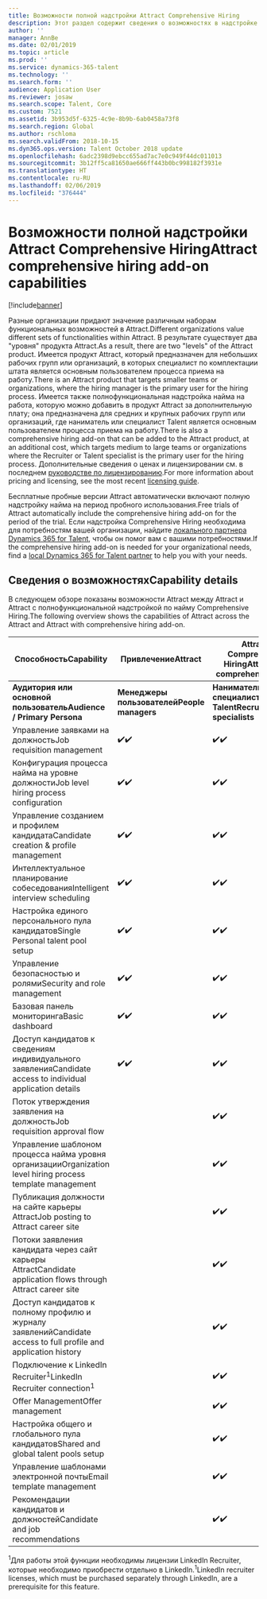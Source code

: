 ```yaml
---
title: Возможности полной надстройки Attract Comprehensive Hiring
description: Этот раздел содержит сведения о возможностях в надстройке Microsoft Dynamics 365 for Talent Attract с полнофункциональным приемом на работу.
author: ''
manager: AnnBe
ms.date: 02/01/2019
ms.topic: article
ms.prod: ''
ms.service: dynamics-365-talent
ms.technology: ''
ms.search.form: ''
audience: Application User
ms.reviewer: josaw
ms.search.scope: Talent, Core
ms.custom: 7521
ms.assetid: 3b953d5f-6325-4c9e-8b9b-6ab0458a73f8
ms.search.region: Global
ms.author: rschloma
ms.search.validFrom: 2018-10-15
ms.dyn365.ops.version: Talent October 2018 update
ms.openlocfilehash: 6adc2398d9ebcc655ad7ac7e0c949f44dc011013
ms.sourcegitcommit: 3b12ff5ca81650ae666ff443b0bc998182f3931e
ms.translationtype: HT
ms.contentlocale: ru-RU
ms.lasthandoff: 02/06/2019
ms.locfileid: "376444"
---
```

# <a name="attract-comprehensive-hiring-add-on-capabilities"></a><span data-ttu-id="51080-103">Возможности полной надстройки Attract Comprehensive Hiring</span><span class="sxs-lookup"><span data-stu-id="51080-103">Attract comprehensive hiring add-on capabilities</span></span>

[!include[banner](../includes/banner.md)]

<span data-ttu-id="51080-104">Разные организации придают значение различным наборам функциональных возможностей в Attract.</span><span class="sxs-lookup"><span data-stu-id="51080-104">Different organizations value different sets of functionalities within Attract.</span></span> <span data-ttu-id="51080-105">В результате существует два "уровня" продукта Attract.</span><span class="sxs-lookup"><span data-stu-id="51080-105">As a result, there are two "levels" of the Attract product.</span></span> <span data-ttu-id="51080-106">Имеется продукт Attract, который предназначен для небольших рабочих групп или организаций, в которых специалист по комплектации штата является основным пользователем процесса приема на работу.</span><span class="sxs-lookup"><span data-stu-id="51080-106">There is an Attract product that targets smaller teams or organizations, where the hiring manager is the primary user for the hiring process.</span></span> <span data-ttu-id="51080-107">Имеется также полнофункциональная надстройка найма на работа, которую можно добавить в продукт Attract за дополнительную плату; она предназначена для средних и крупных рабочих групп или организаций, где наниматель или специалист Talent является основным пользователем процесса приема на работу.</span><span class="sxs-lookup"><span data-stu-id="51080-107">There is also a comprehensive hiring add-on that can be added to the Attract product, at an additional cost, which targets medium to large teams or organizations where the Recruiter or Talent specialist is the primary user for the hiring process.</span></span>
<span data-ttu-id="51080-108">Дополнительные сведения о ценах и лицензировании см. в последнем [руководстве по лицензированию](https://mbs.microsoft.com/Files/public/365/Dynamics365LicensingGuide.pdf).</span><span class="sxs-lookup"><span data-stu-id="51080-108">For more information about pricing and licensing, see the most recent [licensing guide](https://mbs.microsoft.com/Files/public/365/Dynamics365LicensingGuide.pdf).</span></span>

<span data-ttu-id="51080-109">Бесплатные пробные версии Attract автоматически включают полную надстройку найма на период пробного использования.</span><span class="sxs-lookup"><span data-stu-id="51080-109">Free trials of Attract automatically include the comprehensive hiring add-on for the period of the trial.</span></span> <span data-ttu-id="51080-110">Если надстройка Comprehensive Hiring необходима для потребностям вашей организации, найдите [локального партнера Dynamics 365 for Talent](https://dynamics.microsoft.com/partners/find-a-partner/), чтобы он помог вам с вашими потребностями.</span><span class="sxs-lookup"><span data-stu-id="51080-110">If the comprehensive hiring add-on is needed for your organizational needs, find a [local Dynamics 365 for Talent partner](https://dynamics.microsoft.com/partners/find-a-partner/) to help you with your needs.</span></span>

## <a name="capability-details"></a><span data-ttu-id="51080-111">Сведения о возможностях</span><span class="sxs-lookup"><span data-stu-id="51080-111">Capability details</span></span>

<span data-ttu-id="51080-112">В следующем обзоре показаны возможности Attract между Attract и Attract с полнофункциональной надстройкой по найму Comprehensive Hiring.</span><span class="sxs-lookup"><span data-stu-id="51080-112">The following overview shows the capabilities of Attract across the Attract and Attract with comprehensive hiring add-on.</span></span>

| <span data-ttu-id="51080-113">**Способность**</span><span class="sxs-lookup"><span data-stu-id="51080-113">**Capability**</span></span>                                           | <span data-ttu-id="51080-114">**Привлечение**</span><span class="sxs-lookup"><span data-stu-id="51080-114">**Attract**</span></span>         | <span data-ttu-id="51080-115">**Attract с Comprehensive Hiring**</span><span class="sxs-lookup"><span data-stu-id="51080-115">**Attract with comprehensive hiring**</span></span> |
|----------------------------------------------------------|---------------------|---------------------------------------|
| <span data-ttu-id="51080-116">**Аудитория или основной** **пользователь**</span><span class="sxs-lookup"><span data-stu-id="51080-116">**Audience / Primary**  **Persona**</span></span>                      | <span data-ttu-id="51080-117">**Менеджеры пользователей**</span><span class="sxs-lookup"><span data-stu-id="51080-117">**People managers**</span></span> | <span data-ttu-id="51080-118">**Наниматели/специалисты Talent**</span><span class="sxs-lookup"><span data-stu-id="51080-118">**Recruiters/Talent specialists**</span></span>    |
| <span data-ttu-id="51080-119">Управление заявками на должность</span><span class="sxs-lookup"><span data-stu-id="51080-119">Job requisition management</span></span>                                | <span data-ttu-id="51080-120">:heavy_check_mark:</span><span class="sxs-lookup"><span data-stu-id="51080-120">:heavy_check_mark:</span></span>   | <span data-ttu-id="51080-121">:heavy_check_mark:</span><span class="sxs-lookup"><span data-stu-id="51080-121">:heavy_check_mark:</span></span>                    |
| <span data-ttu-id="51080-122">Конфигурация процесса найма на уровне должности</span><span class="sxs-lookup"><span data-stu-id="51080-122">Job level hiring process configuration</span></span>                    | <span data-ttu-id="51080-123">:heavy_check_mark:</span><span class="sxs-lookup"><span data-stu-id="51080-123">:heavy_check_mark:</span></span>   | <span data-ttu-id="51080-124">:heavy_check_mark:</span><span class="sxs-lookup"><span data-stu-id="51080-124">:heavy_check_mark:</span></span>                    |
| <span data-ttu-id="51080-125">Управление созданием и профилем кандидата</span><span class="sxs-lookup"><span data-stu-id="51080-125">Candidate creation & profile management</span></span>                  | <span data-ttu-id="51080-126">:heavy_check_mark:</span><span class="sxs-lookup"><span data-stu-id="51080-126">:heavy_check_mark:</span></span>   | <span data-ttu-id="51080-127">:heavy_check_mark:</span><span class="sxs-lookup"><span data-stu-id="51080-127">:heavy_check_mark:</span></span>                    |
| <span data-ttu-id="51080-128">Интеллектуальное планирование собеседования</span><span class="sxs-lookup"><span data-stu-id="51080-128">Intelligent interview scheduling</span></span>                         | <span data-ttu-id="51080-129">:heavy_check_mark:</span><span class="sxs-lookup"><span data-stu-id="51080-129">:heavy_check_mark:</span></span>  | <span data-ttu-id="51080-130">:heavy_check_mark:</span><span class="sxs-lookup"><span data-stu-id="51080-130">:heavy_check_mark:</span></span>                    |
| <span data-ttu-id="51080-131">Настройка единого персонального пула кандидатов</span><span class="sxs-lookup"><span data-stu-id="51080-131">Single Personal talent pool setup</span></span>                        | <span data-ttu-id="51080-132">:heavy_check_mark:</span><span class="sxs-lookup"><span data-stu-id="51080-132">:heavy_check_mark:</span></span>   | <span data-ttu-id="51080-133">:heavy_check_mark:</span><span class="sxs-lookup"><span data-stu-id="51080-133">:heavy_check_mark:</span></span>                    |
| <span data-ttu-id="51080-134">Управление безопасностью и ролями</span><span class="sxs-lookup"><span data-stu-id="51080-134">Security and role management</span></span>                              | <span data-ttu-id="51080-135">:heavy_check_mark:</span><span class="sxs-lookup"><span data-stu-id="51080-135">:heavy_check_mark:</span></span>   | <span data-ttu-id="51080-136">:heavy_check_mark:</span><span class="sxs-lookup"><span data-stu-id="51080-136">:heavy_check_mark:</span></span>                    |
| <span data-ttu-id="51080-137">Базовая панель мониторинга</span><span class="sxs-lookup"><span data-stu-id="51080-137">Basic dashboard</span></span>                                          | <span data-ttu-id="51080-138">:heavy_check_mark:</span><span class="sxs-lookup"><span data-stu-id="51080-138">:heavy_check_mark:</span></span>   | <span data-ttu-id="51080-139">:heavy_check_mark:</span><span class="sxs-lookup"><span data-stu-id="51080-139">:heavy_check_mark:</span></span>                    |
| <span data-ttu-id="51080-140">Доступ кандидатов к сведениям индивидуального заявления</span><span class="sxs-lookup"><span data-stu-id="51080-140">Candidate access to individual application details</span></span>        | <span data-ttu-id="51080-141">:heavy_check_mark:</span><span class="sxs-lookup"><span data-stu-id="51080-141">:heavy_check_mark:</span></span>   | <span data-ttu-id="51080-142">:heavy_check_mark:</span><span class="sxs-lookup"><span data-stu-id="51080-142">:heavy_check_mark:</span></span>                    |
| <span data-ttu-id="51080-143">Поток утверждения заявления на должность</span><span class="sxs-lookup"><span data-stu-id="51080-143">Job requisition approval flow</span></span>                             |                     | <span data-ttu-id="51080-144">:heavy_check_mark:</span><span class="sxs-lookup"><span data-stu-id="51080-144">:heavy_check_mark:</span></span>                    |
| <span data-ttu-id="51080-145">Управление шаблоном процесса найма уровня организации</span><span class="sxs-lookup"><span data-stu-id="51080-145">Organization level hiring process template management</span></span>    |                     | <span data-ttu-id="51080-146">:heavy_check_mark:</span><span class="sxs-lookup"><span data-stu-id="51080-146">:heavy_check_mark:</span></span>                    |
| <span data-ttu-id="51080-147">Публикация должности на сайте карьеры Attract</span><span class="sxs-lookup"><span data-stu-id="51080-147">Job posting to Attract career site</span></span>                       |                     | <span data-ttu-id="51080-148">:heavy_check_mark:</span><span class="sxs-lookup"><span data-stu-id="51080-148">:heavy_check_mark:</span></span>                    |
| <span data-ttu-id="51080-149">Потоки заявления кандидата через сайт карьеры Attract</span><span class="sxs-lookup"><span data-stu-id="51080-149">Candidate application flows through Attract career site</span></span>   |                      | <span data-ttu-id="51080-150">:heavy_check_mark:</span><span class="sxs-lookup"><span data-stu-id="51080-150">:heavy_check_mark:</span></span>                    |
| <span data-ttu-id="51080-151">Доступ кандидатов к полному профилю и журналу заявлений</span><span class="sxs-lookup"><span data-stu-id="51080-151">Candidate access to full profile and application history</span></span> |                     | <span data-ttu-id="51080-152">:heavy_check_mark:</span><span class="sxs-lookup"><span data-stu-id="51080-152">:heavy_check_mark:</span></span>                    |
| <span data-ttu-id="51080-153">Подключение к LinkedIn Recruiter<sup>1</sup></span><span class="sxs-lookup"><span data-stu-id="51080-153">LinkedIn Recruiter connection<sup>1</sup></span></span>                |                     | <span data-ttu-id="51080-154">:heavy_check_mark:</span><span class="sxs-lookup"><span data-stu-id="51080-154">:heavy_check_mark:</span></span>                    |
| <span data-ttu-id="51080-155">Offer Management</span><span class="sxs-lookup"><span data-stu-id="51080-155">Offer management</span></span>                                         |                     | <span data-ttu-id="51080-156">:heavy_check_mark:</span><span class="sxs-lookup"><span data-stu-id="51080-156">:heavy_check_mark:</span></span>                    |
| <span data-ttu-id="51080-157">Настройка общего и глобального пула кандидатов</span><span class="sxs-lookup"><span data-stu-id="51080-157">Shared and global talent pools setup</span></span>                     |                     | <span data-ttu-id="51080-158">:heavy_check_mark:</span><span class="sxs-lookup"><span data-stu-id="51080-158">:heavy_check_mark:</span></span>                    |
| <span data-ttu-id="51080-159">Управление шаблонами электронной почты</span><span class="sxs-lookup"><span data-stu-id="51080-159">Email template management</span></span>                                |                     | <span data-ttu-id="51080-160">:heavy_check_mark:</span><span class="sxs-lookup"><span data-stu-id="51080-160">:heavy_check_mark:</span></span>                    |
| <span data-ttu-id="51080-161">Рекомендации кандидатов и должностей</span><span class="sxs-lookup"><span data-stu-id="51080-161">Candidate and job recommendations</span></span>                        |                     | <span data-ttu-id="51080-162">:heavy_check_mark:</span><span class="sxs-lookup"><span data-stu-id="51080-162">:heavy_check_mark:</span></span>                    |


<span data-ttu-id="51080-163"><sup>1</sup>Для работы этой функции необходимы лицензии LinkedIn Recruiter, которые необходимо приобрести отдельно в LinkedIn.</span><span class="sxs-lookup"><span data-stu-id="51080-163"><sup>1</sup>LinkedIn recruiter licenses, which must be purchased separately through LinkedIn, are a prerequisite for this feature.</span></span>
